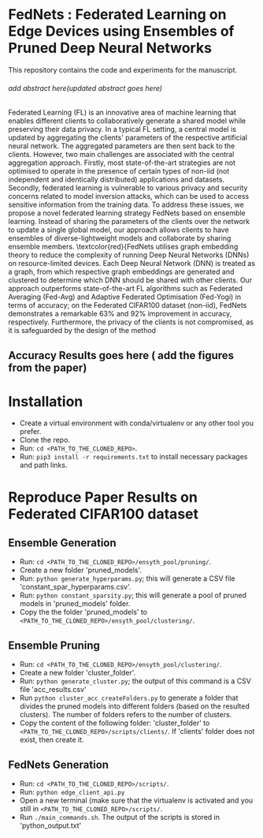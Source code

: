 # FedNets : Federated Learning on Edge Devices using Ensembles of Pruned Deep Neural Networks

This repository contains the code and experiments for the manuscript.

###### add abstract here(updated abstract goes here)
Federated Learning (FL) is an innovative area of machine learning that enables different clients to collaboratively generate a shared model while preserving their data privacy. In a typical FL setting, a central model is updated by aggregating the clients' parameters of the respective artificial neural network. The aggregated parameters are then sent back to the clients. However, two main challenges are associated with the central aggregation approach. Firstly, most state-of-the-art strategies are not optimised to operate in the presence of certain types of non-iid (not independent and identically distributed) applications and datasets. Secondly, federated learning is vulnerable to various privacy and security concerns related to model inversion attacks, which can be used to access sensitive information from the training data. To address these issues, we propose a novel federated learning strategy FedNets based on ensemble learning. Instead of sharing the parameters of the clients over the network to update a single global model, our approach allows clients to have ensembles of diverse-lightweight models and collaborate by sharing ensemble members. \textcolor{red}{FedNets utilises graph embedding theory to reduce the complexity of running Deep Neural Networks (DNNs) on resource-limited devices. Each Deep Neural Network (DNN) is treated as a graph, from which respective graph embeddings are generated and clustered to determine which DNN should be shared with other clients. Our approach outperforms state-of-the-art FL algorithms such as Federated Averaging (Fed-Avg) and Adaptive Federated Optimisation (Fed-Yogi) in terms of accuracy; on the Federated CIFAR100 dataset (non-iid), FedNets demonstrates a remarkable 63\% and 92\% improvement in accuracy, respectively. Furthermore, the privacy of the clients is not compromised, as it is safeguarded by the design of the method
## Accuracy Results goes here ( add the figures from the paper)


# Installation
- Create a virtual environment with conda/virtualenv or any other tool you prefer.
- Clone the repo.
- Run: `cd <PATH_TO_THE_CLONED_REPO>`.
- Run: `pip3 install -r requirements.txt` to install necessary packages and path links.

# Reproduce Paper Results on Federated CIFAR100 dataset
## Ensemble Generation
- Run: `cd <PATH_TO_THE_CLONED_REPO>/ensyth_pool/pruning/`.
- Create a new folder 'pruned_models'.
- Run: `python generate_hyperparams.py`; this will generate a CSV file 'constant_spar_hyperparams.csv'.
- Run: `python constant_sparsity.py`; this will generate a pool of pruned models in 'pruned_models' folder. 
- Copy the the folder 'pruned_models' to `<PATH_TO_THE_CLONED_REPO>/ensyth_pool/clustering/`.

## Ensemble Pruning
- Run: `cd <PATH_TO_THE_CLONED_REPO>/ensyth_pool/clustering/`.
- Create a new folder 'cluster_folder'.
- Run: `python generate_cluster.py`; the output of this command is a CSV file 'acc_results.csv'
- Run `python cluster_acc_createFolders.py` to generate a folder that divides the pruned models into different folders (based on the resulted clusters). The number of folders refers to the number of clusters.
- Copy the content of the following folder: 'cluster_folder' to `<PATH_TO_THE_CLONED_REPO>/scripts/clients/`. If 'clients' folder does not exist, then create it.
## FedNets Generation
- Run: `cd <PATH_TO_THE_CLONED_REPO>/scripts/`.
- Run: `python edge_client_api.py`
- Open a new terminal (make sure that the virtualenv is activated and you still in `<PATH_TO_THE_CLONED_REPO>/scripts/`.
- Run `./main_commands.sh`. The output of the scripts is stored in 'python_output.txt'



